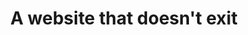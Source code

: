 ---
title: "A website that doesn't exit"
layout: redirect
sitemap: false
permalink: /redirect-page/
redirect_to:  "https://wepplication.github.io"
---